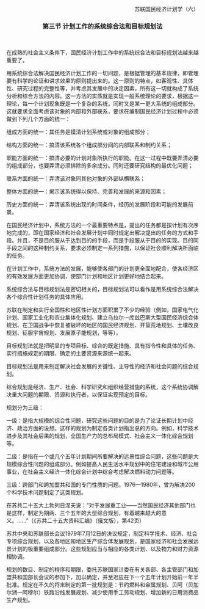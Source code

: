 <p align="right">苏联国民经济计划学（六）

### <p align="center">第三节 计划工作的系统综合法和目标规划法

 

在成熟的社会主义条件下，国民经济计划工作中的系统综合法和目标规划法越来越重要了。

用系统综合法解决国民经济计划工作的一切问题，是根据管理的基本规律，即管理要有科学的论证和讲求效果的原则提出来的。这一原则的特点，如客观性、具体性、研究过程的完整性等，并考虑其发展中的决定因素，所有这一切就构成了系统分析和综合方法的内容。这一方法的实质就是实现一般系统理论的要求，根据这一理论，每一个计划现象既是一个复杂的系统，同时又是某一更大系统的组成部分。这就要求全面考虑该对象的内部和外部联系，要求在编制国民经济计划过程中必须做到下列几个方面的统一：

组成方面的统一：其任务是摸清计划系统或对象的组成部分；

结构方面的统一：搞清该系统各个组成部分间的内部联系和制约关系；

职能方面的统一：搞清必要的计划对象所执行的职能。在这一过程中既要弄清必要的组成部分，也要弄清必须排除的多余成分。同时还要研究结构的最优化问题；

联系方面的统一：弄清该对象同其他对象的外部纵横联系；

整体方面的统一：掲示该系统得以保持、完善和发展的来源和因素；

历史方面的统一：弄清该系统出现的时间条件，经历的发展阶段和可能的发展前景。

在国民经济计划中，系统方法的一个最重要特点是，提出的任务都是按计划有次序地完成的，即在国家经济和社会发展计划中同时规定出解决提出的任务的方式和手段。并且，不是目的服从于达到目的的手段，而是手段服从于目的的实现。目的同手段之间的这种制约关系，要求必须制定一系列措施，以保证社会顺利解决所面临的任务。

在计划工作中，系统方法的发展，能够使各部门的计划更全面地配合，使各经济区的有效发展方面更加协调，使部门计划和地区计划更好地结合起来。

系统综合法与目标规划法是密切相关的，目标规划法可以看作是用系统综合法解决各个综合性计划任务的具体应用。

苏联在制定和实行全国性和地区性计划方面积累了不少的经验（例如，国家电气化计划、国家工业化和农业集体化规划、建立乌拉尔—库兹巴斯大型国民经济综合体规划、在卫国战争中恢复被破坏的地区的国民经济规划、开垦荒地规划、土壤改良规划、征服宇宙规划、发展原子能规划，等等）。

目标规划法就是把明显的专项目标、综合的既定措施、具有指令性和具体的任务、实行措施规定的期限、确定的主要资源来源统一起来。

目标规划法是用来制定解决社会发展的关键性、主导性的经济和社会问题的综合规划。

综合规划是经济、生产、社会、科学研究和组织经营措施的系统，这个系统协调解决重大问题的期限、资源和执行者，以保证实现预定的目标。

规划分为三级：

一级：是指大规模的综合性问题，研究这些问题的目的是为了论证长期计划中经济、政治方面的设想。这样的规划为制定各类计划指出总的方向。例如，科学技术进步及其社会后果的规划，全国生产力的总布局模式、社会主义一体化综合规划等。

二级：是指在一个或几个五年计划期间所要解决的远景性综合问题，这些问题是大规模综合性问题的组成部分。例如提髙人民生活水平规划中的住宅建设和城市公用事业，在社会主义经济一体化综合计划中综合考虑解决燃料动力问题等。

三级：跨部门和跨加盟共和国的专门性质的问题。1976—1980年，曾为解决200个科学技术问题制定了这类规划。

在苏共二十五大上勃列日涅夫说：“对于发展重工业——当然国民经济其他部门也是这样，制定为期两、三个五年的大型综合规划，有着越来越大的意义。……”（《苏共二十五大资料汇编》（俄文版），第42页）

苏共中央和苏联部长会议1979年7月12日的决议规定，制定科学技术、经济、社会专项综合规划，以及各地区和地区生产综合体发展规划，是国家经济和社会发展远景计划的极重要组成部分。这些规划应当与相应的各类计划、以及物力和财力资源相协调。

规划的数目、制定的程序和期限，委托苏联国家计委在有关各部、各主管部门和加盟共和国部长会议的参加下，加以确定，并至迟应在下一个五年计划开始前一年半批准。规定在不久的将来制定的第一批规划是：节约燃料和金属规划、贝阿（贝加尔湖一阿穆尔）铁路沿线发展规划、减少使用手工劳动规划、增加新的日用消费品生产规划。